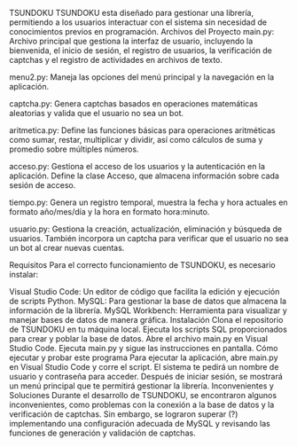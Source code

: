 TSUNDOKU
TSUNDOKU esta diseñado para gestionar una librería, permitiendo a los usuarios interactuar con el sistema sin necesidad de conocimientos previos en programación.
Archivos del Proyecto
main.py: Archivo principal que gestiona la interfaz de usuario, incluyendo la bienvenida, el inicio de sesión, el registro de usuarios, la verificación de captchas y el registro de actividades en archivos de texto.

menu2.py: Maneja las opciones del menú principal y la navegación en la aplicación.

captcha.py: Genera captchas basados en operaciones matemáticas aleatorias y valida que el usuario no sea un bot.

aritmetica.py: Define las funciones básicas para operaciones aritméticas como sumar, restar, multiplicar y dividir, así como cálculos de suma y promedio sobre múltiples números.

acceso.py: Gestiona el acceso de los usuarios y la autenticación en la aplicación. Define la clase Acceso, que almacena información sobre cada sesión de acceso.

tiempo.py: Genera un registro temporal, muestra la fecha y hora actuales en formato año/mes/día y la hora en formato hora:minuto.

usuario.py: Gestiona la creación, actualización, eliminación y búsqueda de usuarios. También incorpora un captcha para verificar que el usuario no sea un bot al crear nuevas cuentas.

Requisitos
Para el correcto funcionamiento de TSUNDOKU, es necesario instalar:

Visual Studio Code: Un editor de código que facilita la edición y ejecución de scripts Python.
MySQL: Para gestionar la base de datos que almacena la información de la librería.
MySQL Workbench: Herramienta para visualizar y manejar bases de datos de manera gráfica.
Instalación
Clona el repositorio de TSUNDOKU en tu máquina local.
Ejecuta los scripts SQL proporcionados para crear y poblar la base de datos.
Abre el archivo main.py en Visual Studio Code.
Ejecuta main.py y sigue las instrucciones en pantalla.
Cómo ejecutar y probar este programa
Para ejecutar la aplicación, abre main.py en Visual Studio Code y corre el script.
El sistema te pedirá un nombre de usuario y contraseña para acceder.
Después de iniciar sesión, se mostrará un menú principal que te permitirá gestionar la librería.
Inconvenientes y Soluciones
Durante el desarrollo de TSUNDOKU, se encontraron algunos inconvenientes, como problemas con la conexión a la base de datos y la verificación de captchas. Sin embargo, se lograron superar (?) implementando una configuración adecuada de MySQL y revisando las funciones de generación y validación de captchas.
